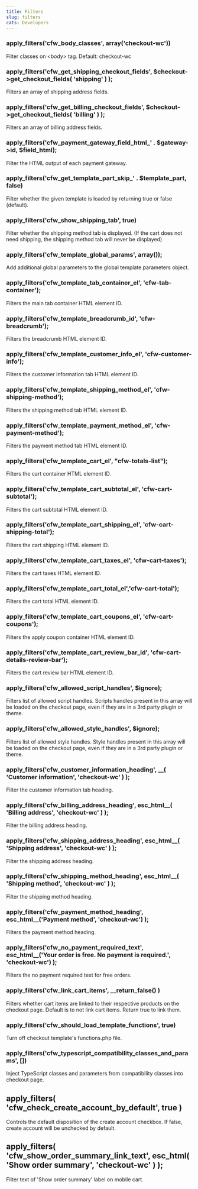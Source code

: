 ```yaml
---
title: Filters
slug: filters
cats: Developers
---
```



  <h3>
    apply_filters('cfw_body_classes', array('checkout-wc'))
  </h3>
  <p>
    Filter classes on &lt;body&gt; tag. Default: checkout-wc
  </p>
  <h3>
    apply_filters('cfw_get_shipping_checkout_fields', $checkout-&gt;get_checkout_fields( 'shipping' ) );
  </h3>
  <p>
    Filters an array of shipping address fields.
  </p>
  <h3>
    apply_filters('cfw_get_billing_checkout_fields', $checkout-&gt;get_checkout_fields( 'billing' ) );
  </h3>
  <p>
    Filters an array of billing address fields.&nbsp;
  </p>
  <h3>
    apply_filters('cfw_payment_gateway_field_html_' . $gateway-&gt;id, $field_html);
  </h3>
  <p>
    Filter the HTML output of each payment gateway.
  </p>
  <h3>
    apply_filters('cfw_get_template_part_skip_' . $template_part, false)
  </h3>
  <p>
    Filter whether the given template is loaded by returning true or false (default).
  </p>
  <h3>
    apply_filters('cfw_show_shipping_tab', true)
  </h3>
  <p>
    Filter whether the shipping method tab is displayed. (If the cart does not need shipping, the shipping method tab will never be displayed)
  </p>
  <h3>
    apply_filters('cfw_template_global_params', array());
  </h3>
  <p>
    Add additional global parameters to the global template parameters object.
  </p>
  <h3>
    apply_filters('cfw_template_tab_container_el', 'cfw-tab-container');
  </h3>
  <p>
    Filters the main tab container HTML element ID.
  </p>
  <h3>
    apply_filters('cfw_template_breadcrumb_id', 'cfw-breadcrumb');
  </h3>
  <p>
    Filters the breadcrumb HTML element ID.
  </p>
  <h3>
    apply_filters('cfw_template_customer_info_el', 'cfw-customer-info');
  </h3>
  <p>
    Filters the customer information tab HTML element ID.
  </p>
  <h3>
    apply_filters('cfw_template_shipping_method_el', 'cfw-shipping-method');
  </h3>
  <p>
    Filters the shipping method tab HTML element ID.
  </p>
  <h3>
    apply_filters('cfw_template_payment_method_el', 'cfw-payment-method');
  </h3>
  <p>
    Filters the payment method tab HTML element ID.
  </p>
  <h3>
    apply_filters('cfw_template_cart_el', "cfw-totals-list");
  </h3>
  <p>
    Filters the cart container HTML element ID.
  </p>
  <h3>
    apply_filters('cfw_template_cart_subtotal_el', 'cfw-cart-subtotal');
  </h3>
  <p>
    Filters the cart subtotal HTML element ID.
  </p>
  <h3>
    apply_filters('cfw_template_cart_shipping_el', 'cfw-cart-shipping-total');
  </h3>
  <p>
    Filters the cart shipping HTML element ID.
  </p>
  <h3>
    apply_filters('cfw_template_cart_taxes_el', 'cfw-cart-taxes');
  </h3>
  <p>
    Filters the cart taxes HTML element ID.
  </p>
  <h3>
    apply_filters('cfw_template_cart_total_el','cfw-cart-total');
  </h3>
  <p>
    Filters the cart total HTML element ID.
  </p>
  <h3>
    apply_filters('cfw_template_cart_coupons_el', 'cfw-cart-coupons');
  </h3>
  <p>
    Filters the apply coupon container HTML element ID.
  </p>
  <h3>
    apply_filters('cfw_template_cart_review_bar_id', 'cfw-cart-details-review-bar');
  </h3>
  <p>
    Filters the cart review bar HTML element ID.
  </p>
  <h3>
    apply_filters('cfw_allowed_script_handles', $ignore);
  </h3>
  <p>
    Filters list of allowed script handles. Scripts handles present in this array will be loaded on the checkout page, even if they are in a 3rd party plugin or theme.
  </p>
  <h3>
    apply_filters('cfw_allowed_style_handles', $ignore);
  </h3>
  <p>
    Filters list of allowed style handles. Style handles present in this array will be loaded on the checkout page, even if they are in a 3rd party plugin or theme.
  </p>
  <h3>
    apply_filters('cfw_customer_information_heading', __( 'Customer information', 'checkout-wc' ) );
  </h3>
  <p>
    Filter the customer information tab heading.&nbsp;
  </p>
  <h3>
    apply_filters('cfw_billing_address_heading', esc_html__( 'Billing address', 'checkout-wc' ) );
  </h3>
  <p>
    Filter the billing address heading.
  </p>
  <h3>
    apply_filters('cfw_shipping_address_heading', esc_html__( 'Shipping address', 'checkout-wc' ) );
  </h3>
  <p>
    Filter the shipping address heading.
  </p>
  <h3>
    apply_filters('cfw_shipping_method_heading', esc_html__( 'Shipping method', 'checkout-wc' ) );
  </h3>
  <p>
    Filter the shipping method heading.
  </p>
  <h3>
    apply_filters('cfw_payment_method_heading', esc_html__('Payment method', 'checkout-wc') );
  </h3>
  <p>
    Filters the payment method heading.
  </p>
  <h3>
    apply_filters('cfw_no_payment_required_text', esc_html__('Your order is free. No payment is required.', 'checkout-wc') );
  </h3>
  <p>
    Filters the no payment required text for free orders.
  </p>
  <h3>
    apply_filters('cfw_link_cart_items', __return_false() )
  </h3>
  <p>
    Filters whether cart items are linked to their respective products on the checkout page. Default is to not link cart items. Return true to link them.&nbsp;
  </p>
  <h3>
    apply_filters('cfw_should_load_template_functions', true)
  </h3>
  <p>
    Turn off checkout template's functions.php file.&nbsp;
  </p>
  <h3>
    apply_filters('cfw_typescript_compatibility_classes_and_params', [])
  </h3>
  <p>
    Inject TypeScript classes and parameters from compatibility classes into checkout page.&nbsp;
  </p>
  <h2>
    apply_filters( 'cfw_check_create_account_by_default', true )
  </h2>
  <p>
    Controls the default disposition of the create account checkbox. If false, create account will be unchecked by default.
  </p>
  <h2>
    apply_filters( 'cfw_show_order_summary_link_text', esc_html( 'Show order summary', 'checkout-wc' ) );
  </h2>
  <p>
    Filter text of 'Show order summary' label on mobile cart.&nbsp;
  </p>
